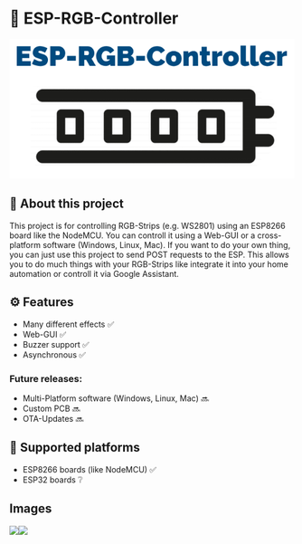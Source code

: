 # 🌈 ESP-RGB-Controller
<p align="center"><img src="https://raw.githubusercontent.com/WoodyLetsCode/ESP-RGB-Controller/master/ESP-RGB-Controller.png"></p>

## 👋 About this project
This project is for controlling RGB-Strips (e.g. WS2801) using an ESP8266 board like the NodeMCU. You can controll it using a Web-GUI or a cross-platform software (Windows, Linux, Mac). If you want to do your own thing, you can just use this project to send POST requests to the ESP. This allows you to do much things with your RGB-Strips like integrate it into your home automation or controll it via Google Assistant.

## ⚙️ Features
- Many different effects ✅
- Web-GUI ✅
- Buzzer support ✅
- Asynchronous ✅
### Future releases:
- Multi-Platform software (Windows, Linux, Mac) 🔜
- Custom PCB 🔜
- OTA-Updates 🔜

## 💾 Supported platforms
- ESP8266 boards (like NodeMCU) ✅
- ESP32 boards ❔

## Images
<img src="https://github.com/WoodyLetsCode/ESP-RGB-Controller/raw/master/iphone-xs-with-macbook-air-in-the-background.jpg" width="50%"><img src="https://github.com/WoodyLetsCode/ESP-RGB-Controller/raw/master/ipad-pro-on-white-table.jpg" width="50%">
